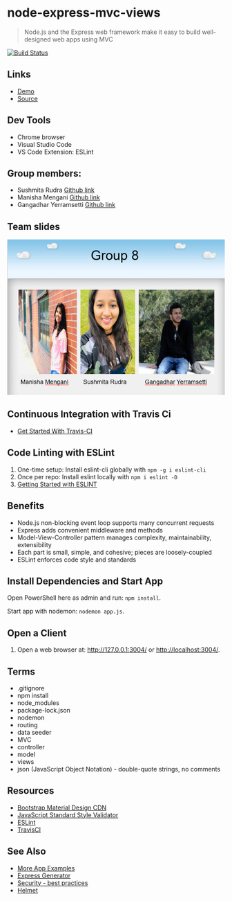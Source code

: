 # node-express-mvc-views

> Node.js and the Express web framework make it easy to build well-designed web apps using MVC

[![Build Status](https://travis-ci.org/denisecase/node-express-mvc.svg?branch=master)](https://travis-ci.org/denisecase/node-express-mvc)

## Links

- [Demo](https://denisecase.github.io/node-express-mvc-views/)
- [Source](https://github.com/denisecase/node-express-mvc-views)

## Dev Tools

- Chrome browser
- Visual Studio Code
- VS Code Extension: ESLint

## Group members:
- Sushmita Rudra [Github link](https://github.com/Sushmita-Rudra)
- Manisha Mengani [Github link](https://github.com/Manisha-Mengani)
- Gangadhar Yerramsetti [Github link](https://github.com/gangadhary574)

## Team slides
![Team 8](Group.PNG) 


## Continuous Integration with Travis Ci

- [Get Started With Travis-CI](https://docs.travis-ci.com/user/tutorial/)

## Code Linting with ESLint

1. One-time setup: Install eslint-cli globally with `npm -g i eslint-cli`
1. Once per repo: Install eslint locally with `npm i eslint -D`
1. [Getting Started with ESLINT](https://eslint.org/docs/user-guide/getting-started)

## Benefits

- Node.js non-blocking event loop supports many concurrent requests
- Express adds convenient middleware and methods
- Model-View-Controller pattern manages complexity, maintainability, extensibility
- Each part is small, simple, and cohesive; pieces are loosely-coupled
- ESLint enforces code style and standards

## Install Dependencies and Start App

Open PowerShell here as admin and run: `npm install`.

Start app with nodemon: `nodemon app.js`.

## Open a Client

1. Open a web browser at: <http://127.0.0.1:3004/> or <http://localhost:3004/>.

## Terms

- .gitignore
- npm install
- node_modules
- package-lock.json
- nodemon
- routing
- data seeder
- MVC
- controller
- model
- views
- json (JavaScript Object Notation) - double-quote strings, no comments

## Resources

- [Bootstrap Material Design CDN](https://mdbootstrap.com/md-bootstrap-cdn/)
- [JavaScript Standard Style Validator](https://standardjs.com/demo.html)
- [ESLint](https://eslint.org/)
- [TravisCI](https://travis-ci.org/)

## See Also

- [More App Examples](https://profcase.github.io/web-apps-list/)
- [Express Generator](https://expressjs.com/en/starter/generator.html)
- [Security - best practices](https://expressjs.com/en/advanced/best-practice-security.html)
- [Helmet](https://github.com/helmetjs/helmet)
